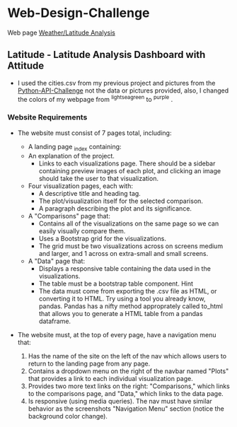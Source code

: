 # Web-Design-Challenge
Web page [Weather/Latitude Analysis](https://krla20.github.io/Web-Design-Challenge/index.html)

## Latitude - Latitude Analysis Dashboard with Attitude
  * I used the cities.csv from my previous project and pictures from the [Python-API-Challenge](https://github.com/Krla20/python-api-challenge) not the data or pictures provided,     also, I changed the colors of my webpage from <sup>lightseagreen</sup> to <sup>purple</sup> .

### Website Requirements
* The website must consist of 7 pages total, including:

    * A landing page <sub>index</sub> containing:
    - An explanation of the project.
      - Links to each visualizations page. There should be a sidebar containing preview images of each plot, and clicking an image should take the user to that visualization.
    - Four visualization pages, each with:
      - A descriptive title and heading tag.
      - The plot/visualization itself for the selected comparison.
      - A paragraph describing the plot and its significance.
    * A "Comparisons" page that:
      - Contains all of the visualizations on the same page so we can easily visually compare them.
      - Uses a Bootstrap grid for the visualizations.
      - The grid must be two visualizations across on screens medium and larger, and 1 across on extra-small and small screens.
    * A "Data" page that:
      - Displays a responsive table containing the data used in the visualizations.
      - The table must be a bootstrap table component. Hint
      - The data must come from exporting the .csv file as HTML, or converting it to HTML. Try using a tool you already know, pandas. Pandas has a nifty method approprately called to_html that allows you to generate a HTML table from a pandas dataframe.

* The website must, at the top of every page, have a navigation menu that:

  1. Has the name of the site on the left of the nav which allows users to return to the landing page from any page.
  2. Contains a dropdown menu on the right of the navbar named "Plots" that provides a link to each individual visualization page.
  3. Provides two more text links on the right: "Comparisons," which links to the comparisons page, and "Data," which links to the data page.
  4. Is responsive (using media queries). The nav must have similar behavior as the screenshots "Navigation Menu" section (notice the background color change).
